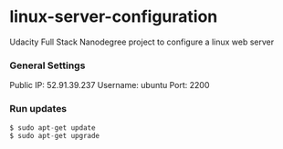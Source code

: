 # linux-server-configuration
Udacity Full Stack Nanodegree project to configure a linux web server

### General Settings
Public IP: 52.91.39.237
Username: ubuntu
Port: 2200

### Run updates

```python
$ sudo apt-get update
$ sudo apt-get upgrade
```
